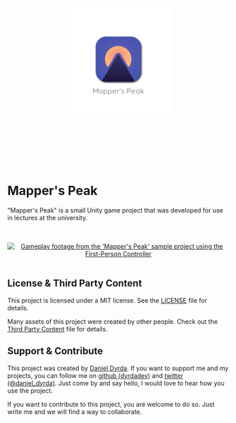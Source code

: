 <p align=center>
    <br>
    <br>
    <br>
    <br>
    <br>
    <br>
    <br>
    <a href="https://github.com/dyrdadev/mappers-peak">
        <img src="./Media/mappers-peak-icon-preview.png" alt="An icon of the mapper's peak project." width="242px"/>
    </a>
    <br>
    <br>
    <br>
    <br>
    <br>
    <br>
    <br>
    <br>
</p>


# Mapper's Peak

"Mapper's Peak" is a small Unity game project that was developed for use in lectures at the university.

<p align=center>
    <br>
    <br>
    <a href="https://github.com/dyrdadev/mappers-peak">
        <img src="./Media/first_person_controller_github_preview.gif" alt="Gameplay footage from the 'Mapper's Peak' sample project using the First-Person Controller"/>
    </a>
    <br>
    <br>
</p>

## License & Third Party Content

This project is licensed under a MIT license. See the [LICENSE](/LICENSE) file for details.

Many assets of this project were created by other people. Check out the [Third Party Content](/ThirdPartyContent.md) file for details.


## Support & Contribute

This project was created by [Daniel Dyrda](https://dyrda.io). If you want to support me and my projects, you can follow me on [github (dyrdadev)](https://github.com/dyrdadev) and [twitter (@daniel_dyrda)](https://twitter.com/daniel_dyrda). Just come by and say hello, I would love to hear how you use the project.

If you want to contribute to this project, you are welcome to do so. Just write me and we will find a way to collaborate.
